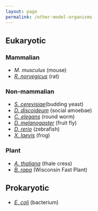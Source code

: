 ```yaml
---
layout: page
permalink: /other-model-organisms
---
```

Eukaryotic
----------

### Mammalian

-   *M. musculus* (mouse)
-   [*R. norvegicus*](http://www.rgd.mcw.edu/) (rat)

### Non-mammalian

-   [*S. cerevisiae*](http://www.yeastgenome.org/)(budding yeast)
-   [*D. discoideum*](http://modelorganisms.nih.gov/d_discoideum/)
    (social amoebae)
-   [*C. elegans*](http://www.wormbase.org/) (round worm)
-   [*D. melanogaster*](http://www.fruitfly.org/) (fruit fly)
-   [*D. rerio*](http://zebra.biol.sc.edu/) (zebrafish)
-   *[X. laevis](https://www.ncbi.nlm.nih.gov/genome/guide/frog/)*
    (frog)

### Plant

-   [*A. thaliana*](https://www.arabidopsis.org/) (thale cress)
-   [*B. rapa*](https://fastplants.org/) (Wisconsin Fast Plant)

Prokaryotic
-----------

-   *[E. coli](http://ecoli.bham.ac.uk/)* (bacterium)

